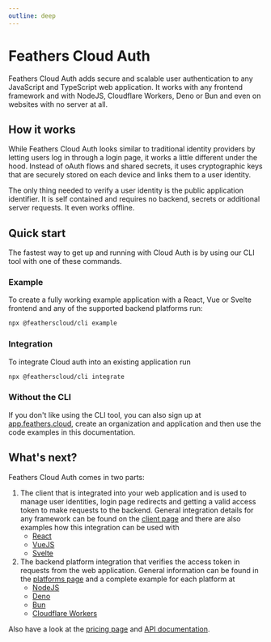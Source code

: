 ```yaml
---
outline: deep
---
```


# Feathers Cloud Auth

Feathers Cloud Auth adds secure and scalable user authentication to any JavaScript and TypeScript web application. It works with any frontend framework and with NodeJS, Cloudflare Workers, Deno or Bun and even on websites with no server at all.

## How it works

While Feathers Cloud Auth looks similar to traditional identity providers by letting users log in through a login page, it works a little different under the hood. Instead of oAuth flows and shared secrets, it uses cryptographic keys that are securely stored on each device and links them to a user identity.

The only thing needed to verify a user identity is the public application identifier. It is self contained and requires no backend, secrets or additional server requests. It even works offline.

## Quick start

The fastest way to get up and running with Cloud Auth is by using our CLI tool with one of these commands.

### Example

To create a fully working example application with a React, Vue or Svelte frontend and any of the supported backend platforms run:

```sh
npx @featherscloud/cli example
```

### Integration

To integrate Cloud auth into an existing application run

```sh
npx @featherscloud/cli integrate
```

### Without the CLI

If you don't like using the CLI tool, you can also sign up at [app.feathers.cloud](https://app.feathers.cloud), create an organization and application and then use the code examples in this documentation.

## What's next?

Feathers Cloud Auth comes in two parts:

1. The client that is integrated into your web application and is used to manage user identities, login page redirects and getting a valid access token to make requests to the backend. General integration details for any framework can be found on the [client page](./client/index.md) and there are also examples how this integration can be used with
    - [React](./client/react.md)
    - [VueJS](./client/vue.md)
    - [Svelte](./client/svelte.md)
2. The backend platform integration that verifies the access token in requests from the web application. General information can be found in the [platforms page](./platforms/index.md) and a complete example for each platform at
    - [NodeJS](./platforms/nodejs.md)
    - [Deno](./platforms/deno.md)
    - [Bun](./platforms/bun.md)
    - [Cloudflare Workers](./platforms/cloudflare.md)

Also have a look at the [pricing page](./pricing.md) and [API documentation](./api.md).
